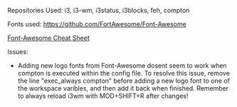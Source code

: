 Repositories Used:
i3, i3-wm, i3status, i3blocks, feh, compton

Fonts used:
https://github.com/FortAwesome/Font-Awesome

[Font-Awesome Cheat Sheet](https://fontawesome.com/icons?d=gallery)

Issues:
- Adding new logo fonts from Font-Awesome dosent seem to work when compton is executed within the config file. To resolve this issue, remove the line "exec_always compton" before adding a new logo font to one of the workspace varibles, and then add it back when finished. Remember to always reload i3wm with MOD+SHIFT+R after changes! 
